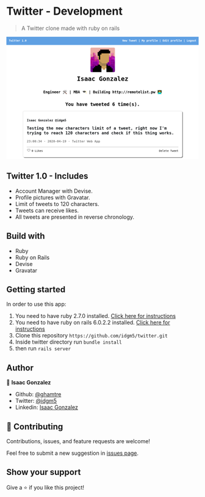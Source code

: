 # Twitter - Development
> A Twitter clone made with ruby on rails

![screenshot](twitter_1_0.png)

## Twitter 1.0 - Includes
- Account Manager with Devise.
- Profile pictures with Gravatar.
- Limit of tweets to 120 characters.
- Tweets can receive likes.
- All tweets are presented in reverse chronology.

## Build with
- Ruby
- Ruby on Rails
- Devise
- Gravatar

## Getting started
In order to use this app:

1. You need to have ruby 2.7.0 installed. [Click here for instructions](https://www.ruby-lang.org/en/documentation/installation/)
2. You need to have ruby on rails 6.0.2.2 installed. [Click here for instructions](https://rubyonrails.org/)
3. Clone this repository `https://github.com/idgm5/twitter.git`
4. Inside twitter directory run `bundle install`
5. then run `rails server`

## Author
👤 **Isaac Gonzalez**

- Github: [@ghamtre](https://github.com/ghamtre)
- Twitter: [@idgm5](https://twitter.com/idgm5)
- Linkedin: [Isaac Gonzalez](https://www.linkedin.com/in/isaacmunguia)

## 🤝 Contributing

Contributions, issues, and feature requests are welcome!

Feel free to submit a new suggestion in [issues page](issues/).

## Show your support

Give a ⭐️ if you like this project!
